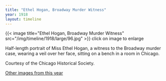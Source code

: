 ```yaml
---
title: "Ethel Hogan, Broadway Murder Witness"
year: 1918
layout: timeline
---
```


{{< image title="Ethel Hogan, Broadway Murder Witness" src="/img/timeline/1918/large/96.jpg" >}}
click on image to enlarge

Half-length portrait of Miss Ethel Hogan, a witness to the Broadway murder case, wearing a veil over her face, sitting on a bench in a room in Chicago. 

Courtesy of the Chicago Historical Society. 

[Other images from this year](/historical/timeline/1918)